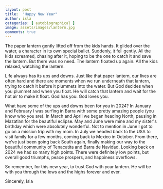 ```yaml
---
layout: post
title:  "Happy New Year"
author: isla
categories: [ autobiographical ]
image: assets/images/lantern.jpg
comments: true
---
```


The paper lantern gently lifted off from the kids hands. It glided over the water, a character in its own special ballet. Suddenly, it fell gently. All the kids screamed, chasing after it, hoping to be the one to catch it and save the lantern. But there was no need. The lantern floated up again. All the kids relaxed, watching the lantern. 

Life always has its ups and downs. Just like that paper lantern, our lives are often hard and there are moments when we run underneath that lantern, trying to catch it before it plummets into the water. But God decides when you plummet and when you float. He will catch that lantern and wait for the hot air to make it float. God has you. God loves you. 

What have some of the ups and downs been for you in 2024? In January and February I was surfing in Barra with some pretty amazing people (you know who you are). In March and April we began heading North, pausing in Mazatlan for the beautiful eclipse. May and June were mine and my sister's birthday which were absolutely wonderful. Not to mention in June I got to go on a mission trip with my mom. In July we headed back to the USA to visit family for a few months, coming back to Mexico in October. From there, we’ve just been going back South again, finally making our way to the beautiful community of Tenacatita and Barra de Navidad. Looking back on 2024 we had so many high points. There were definitely low points, but overall good triumphs, peace prospers, and happiness overflows. 

So remember, for this new year, to trust God with your lantern. He will be with you through the lows and the highs forever and ever. 

Sincerely,
Isla
